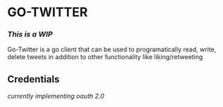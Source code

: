 # GO-TWITTER

### _This is a WIP_

Go-Twitter is a go client that can be used to programatically read, write, delete tweets in addition to other functionality like liking/retweeting

## Credentials

_currently implementing oauth 2.0_